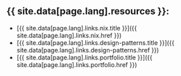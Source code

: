 {{ site.data[page.lang].resources }}:
--
* [{{ site.data[page.lang].links.nix.title }}]({{ site.data[page.lang].links.nix.href }})
* [{{ site.data[page.lang].links.design-patterns.title }}]({{ site.data[page.lang].links.design-patterns.href }})
* [{{ site.data[page.lang].links.portfolio.title }}]({{ site.data[page.lang].links.portfolio.href }})

